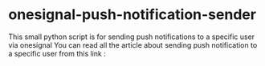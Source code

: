 # onesignal-push-notification-sender
This small python script is for sending push notifications to a specific user via onesignal
You can read all the article about sending push notification to a specific user from this link :

